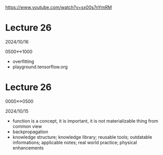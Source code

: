https://www.youtube.com/watch?v=sx00s7nYmRM

# Lecture 26

2024/10/16

0500<->1000

- overfitting
- playground.tensorflow.org

# Lecture 26

0000<->0500

2024/10/15

- function is a concept, it is important, it is not materializable thing from common view
- backpropagation
- knowledge structure; knowledge library; reusable tools; outdatable informations; applicable notes; real world practice; physical enhancements
